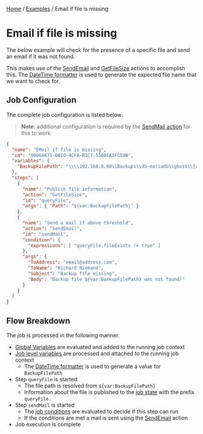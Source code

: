 [Home](/README.md) / [Examples](/docs/examples/README.md) / Email if file is missing

# Email if file is missing
The below example will check for the presence of a specific file and send an email if it was not found.

This makes use of the [SendEmail](/docs/job-actions/SendEmail.md) and [GetFileSize](/docs/job-actions/GetFileSize.md) actions to accomplish this. The [DateTime formatter](/docs/formatters/DateTimeFormatter.md) is used to generate the expected file name that we want to check for.

## Job Configuration
The complete job configuration is listed below:

> **Note**: additional configuration is required by the [SendMail action](/docs/job-actions/SendEmail.md) for this to work.

```json
{
  "name": "EMail if file is missing",
  "id": "90064671-08C0-4CFA-B3C7-5508CA3FC59B",
  "variables": {
    "BackupFilePath": "\\\\192.168.0.60\\Backups\\db-mariadb\\ghost\\{date:yyyy\\\\MM\\\\yyyy-MM-dd}-ghost.zip"
  },
  "steps": [
    {
      "name": "Publish file information",
      "action": "GetFileSize",
      "id": "queryFile",
      "args": { "Path": "${var:BackupFilePath}" }
    },
    {
      "name": "Send a mail if above threshold",
      "action": "SendEmail",
      "id": "sendMail",
      "condition": {
        "expressions": [ "queryFile.fileExists != true" ]
      },
      "args": {
        "ToAddress": "email@address.com",
        "ToName": "Richard Niemand",
        "Subject": "Backup file missing",
        "Body": "Backup file ${var:BackupFilePath} was not found!"
      }
    }
  ]
}
```

## Flow Breakdown
The job is processed in the following manner.

- [Global Variables](/docs/general/GlobalVariables.md) are evaluated and added to the running job context
- [Job level variables](/docs/general/Variables.md) are processed and attached to the running job context
  - The [DateTime formatter](/docs/formatters/DateTimeFormatter.md) is used to generate a value for `BackupFilePath`
- Step `queryFile` is started
  - The file path is resolved from `${var:BackupFilePath}`
  - Information about the file is published to the [job state](/docs/general/JobState.md) with the prefix `queryFile.`
- Step `sendMail` is started
  - The [job conditions](/docs/general/JobConditions.md) are evaluated to decide if this step can run
  - If the conditions are met a mail is sent using the [SendEmail](/docs/job-actions/SendEmail.md) action
- Job execution is complete

